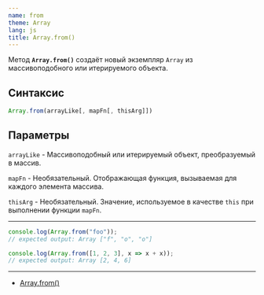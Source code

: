 ```yaml
---
name: from
theme: Array
lang: js
title: Array.from()
---
```


Метод **`Array.from()`** создаёт новый экземпляр `Array` из массивоподобного или итерируемого объекта.

## Синтаксис

```js
Array.from(arrayLike[, mapFn[, thisArg]])
```

## Параметры

`arrayLike` - Массивоподобный или итерируемый объект, преобразуемый в массив.

`mapFn` - Необязательный. Отображающая функция, вызываемая для каждого элемента массива.

`thisArg` - Необязательный. Значение, используемое в качестве `this` при выполнении функции `mapFn`.

---

```js
console.log(Array.from("foo"));
// expected output: Array ["f", "o", "o"]

console.log(Array.from([1, 2, 3], x => x + x));
// expected output: Array [2, 4, 6]
```

---

- [Array.from()](https://developer.mozilla.org/ru/docs/Web/JavaScript/Reference/Global_Objects/Array/from)
